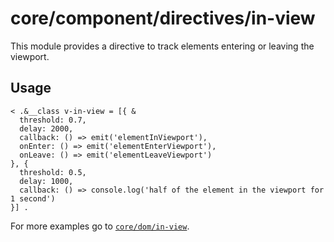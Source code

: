# core/component/directives/in-view

This module provides a directive to track elements entering or leaving the viewport.

## Usage

```
< .&__class v-in-view = [{ &
  threshold: 0.7,
  delay: 2000,
  callback: () => emit('elementInViewport'),
  onEnter: () => emit('elementEnterViewport'),
  onLeave: () => emit('elementLeaveViewport')
}, {
  threshold: 0.5,
  delay: 1000,
  callback: () => console.log('half of the element in the viewport for 1 second')
}] .
```

For more examples go to [`core/dom/in-view`](core/dom/in-view/index.ts).
